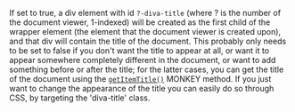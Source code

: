 If set to true, a div element with id `?-diva-title` (where ? is the number of
the document viewer, 1-indexed) will be created as the first child of the
wrapper element (the element that the document viewer is created upon), and
that div will contain the title of the document. This probably only needs to be
set to false if you don't want the title to appear at all, or want it to appear
somewhere completely different in the document, or want to add something before
or after the title; for the latter cases, you can get the title of the document
using the [`getItemTitle()`](#getItemTitle) MONKEY method. If you just want to
change the appearance of the title you can easily do so through CSS, by
targeting the 'diva-title' class.
